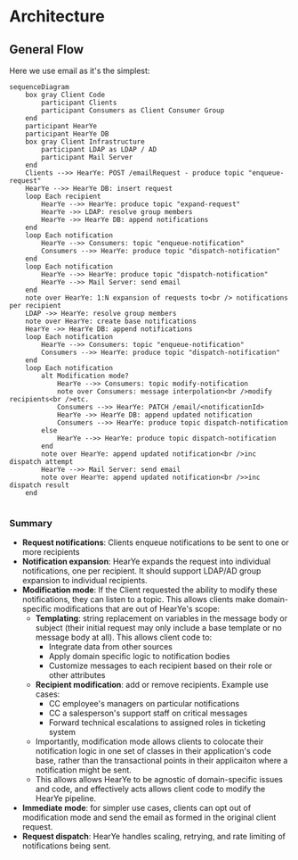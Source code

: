 
# Architecture

## General Flow
Here we use email as it's the simplest:
```mermaid
sequenceDiagram
    box gray Client Code
        participant Clients
        participant Consumers as Client Consumer Group
    end
    participant HearYe
    participant HearYe DB
    box gray Client Infrastructure
        participant LDAP as LDAP / AD
        participant Mail Server
    end
    Clients -->> HearYe: POST /emailRequest - produce topic "enqueue-request"
    HearYe -->> HearYe DB: insert request
    loop Each recipient
        HearYe -->> HearYe: produce topic "expand-request"
        HearYe ->> LDAP: resolve group members
        HearYe ->> HearYe DB: append notifications
    end
    loop Each notification
        HearYe -->> Consumers: topic "enqueue-notification"
        Consumers -->> HearYe: produce topic "dispatch-notification"
    end
    loop Each notification
        HearYe -->> HearYe: produce topic "dispatch-notification"
        HearYe -->> Mail Server: send email
    end
    note over HearYe: 1:N expansion of requests to<br /> notifications per recipient
    LDAP ->> HearYe: resolve group members
    note over HearYe: create base notifications
    HearYe ->> HearYe DB: append notifications
    loop Each notification
        HearYe -->> Consumers: topic "enqueue-notification"
        Consumers -->> HearYe: produce topic "dispatch-notification"
    end
    loop Each notification
        alt Modification mode?
            HearYe -->> Consumers: topic modify-notification
            note over Consumers: message interpolation<br />modify recipients<br />etc.
            Consumers -->> HearYe: PATCH /email/<notificationId>
            HearYe ->> HearYe DB: append updated notification
            Consumers -->> HearYe: produce topic dispatch-notification
        else
            HearYe -->> HearYe: produce topic dispatch-notification
        end
        note over HearYe: append updated notification<br />inc dispatch attempt
        HearYe -->> Mail Server: send email
        note over HearYe: append updated notification<br />>inc dispatch result
    end
    
```

### Summary
- **Request notifications**: Clients enqueue notifications to be sent to one or more recipients
- **Notification expansion**: HearYe expands the request into individual notifications, one per 
    recipient. It should support LDAP/AD group expansion to individual recipients.
- **Modification mode**: If the Client requested the ability to modify these notifications, 
    they can listen to a topic. This allows clients make domain-specific modifications that are out of HearYe's scope:
  - **Templating**: string replacement on variables in the message body or subject 
    (their initial request may only include a base template or no message body at all). This allows client code to:
    - Integrate data from other sources
    - Apply domain specific logic to notification bodies
    - Customize messages to each recipient based on their role or other attributes
  - **Recipient modification**: add or remove recipients. Example use cases:
    - CC employee's managers on particular notifications
    - CC a salesperson's support staff on critical messages
    - Forward technical escalations to assigned roles in ticketing system
  - Importantly, modification mode allows clients to colocate their notification logic in one
    set of classes in their application's code base, rather than the transactional points in their applicaiton where 
    a notification might be sent.
  - This allows allows HearYe to be agnostic of domain-specific issues and code, and effectively acts
    allows client code to modify the HearYe pipeline.
- **Immediate mode**: for simpler use cases, clients can opt out of modification mode and send the email as formed in the original client request.
- **Request dispatch**: HearYe handles scaling, retrying, and rate limiting of notifications being sent.